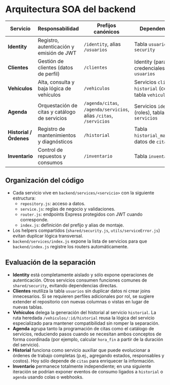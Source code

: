 # Arquitectura SOA del backend

| Servicio | Responsabilidad | Prefijos canónicos | Dependencias clave |
|----------|-----------------|--------------------|--------------------|
| **Identity** | Registro, autenticación y emisión de JWT | `/identity`, alias `/usuarios` | Tabla `usuarios`, módulo `security` |
| **Clientes** | Gestión de clientes (datos de perfil) | `/clientes` | Identity (para credenciales), tabla `usuarios` |
| **Vehículos** | Alta, consulta y baja lógica de vehículos | `/vehiculos` | Servicios `clientes` y `historial` (consulta), tabla `vehiculos` |
| **Agenda** | Orquestación de citas y catálogo de servicios | `/agenda/citas`, `/agenda/servicios`, alias `/citas`, `/servicios` | Servicios `identity` (roles), tabla `citas`, tabla `servicios` |
| **Historial / Órdenes** | Registro de mantenimientos y diagnósticos | `/historial` | Tabla `historial_mantenimiento`, datos de `citas` |
| **Inventario** | Control de repuestos y consumos | `/inventario` | Tabla `inventario` |

## Organización del código

- Cada servicio vive en `backend/services/<servicio>` con la siguiente estructura:
  - `repository.js`: acceso a datos.
  - `service.js`: reglas de negocio y validaciones.
  - `router.js`: endpoints Express protegidos con JWT cuando corresponde.
  - `index.js`: definición del prefijo y alias de montaje.
- Los helpers compartidos (`shared/security.js`, `utils/serviceError.js`) evitan duplicar lógica transversal.
- `backend/services/index.js` expone la lista de servicios para que `backend/index.js` registre los routers automáticamente.

## Evaluación de la separación

- **Identity** está completamente aislado y sólo expone operaciones de autenticación. Otros servicios consumen funciones comunes de `shared/security`, evitando dependencias directas.
- **Clientes** reutiliza la tabla `usuarios` sin duplicar datos ni crear joins innecesarios. Si se requieren perfiles adicionales por rol, se sugiere extender el repositorio con nuevas columnas o vistas en lugar de nuevas tablas.
- **Vehículos** delega la generación del historial al servicio `historial`. La ruta heredada `/vehiculos/:id/historial` reusa la lógica del servicio especializado para mantener compatibilidad sin romper la separación.
- **Agenda** agrupa tanto la programación de citas como el catálogo de servicios, reduciendo pasos cuando se necesitan ambos conceptos de forma coordinada (por ejemplo, calcular `hora_fin` a partir de la duración del servicio).
- **Historial** funciona como servicio auxiliar que puede evolucionar a órdenes de trabajo completas (p.ej., agregando estados, responsables y costos). Hoy sólo depende de `citas` para enriquecer la información.
- **Inventario** permanece totalmente independiente; en una siguiente iteración se podrían exponer eventos de consumo ligados a `historial` o `agenda` usando colas o webhooks.


